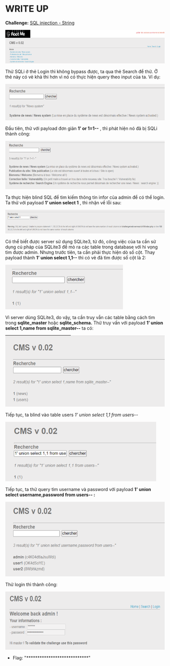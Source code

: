 # WRITE UP

**Challenge:** [SQL injection - String](https://www.root-me.org/en/Challenges/Web-Server/SQL-injection-String)

<img src="./media/image1.png" style="width:6.5in;height:1.10208in" alt="Graphical user interface Description automatically generated with low confidence" />

Thử SQLi ở thẻ Login thì không bypass được, ta qua thẻ Search để thử. Ở thẻ này có vẻ khả thi hơn vì nó có thực hiện query theo input của ta. Ví dụ:

<img src="./media/image2.png" style="width:6.5in;height:1.20278in" alt="Graphical user interface, text Description automatically generated with medium confidence" />

Đầu tiên, thử với payload đơn giản **1’ or 1=1--** , thì phát hiện nó đã bị SQLi thành công:

<img src="./media/image3.png" style="width:6.5in;height:1.59375in" alt="A picture containing text Description automatically generated" />

Ta thực hiện blind SQL để tìm kiếm thông tin infor của admin để có thể login. Ta thử với payload **1’ union select 1** , thì nhận về lỗi sau:

<img src="./media/image4.png" style="width:6.5in;height:0.78125in" />

Có thể biết được server sử dụng SQLite3, từ đó, công việc của ta cần sử dụng cú pháp của SQLite3 để mò ra các table trong database với hi vọng tìm được admin. Nhưng trước tiên, ta cần phải thực hiện dò số cột. Thay payload thành **1’ union select 1,1--** thì có vẻ đã tìm được số cột là 2:

<img src="./media/image5.png" style="width:3.87534in;height:1.46679in" alt="Graphical user interface, text, application Description automatically generated" />

Vì server dùng SQLite3, do vậy, ta cần truy vẫn các table bằng cách tìm trong **sqlite\_master** hoặc **sqlite\_schema.** Thử truy vấn với payload **1’ union select 1,name from sqlite\_master--** ta có:

<img src="./media/image6.png" style="width:5.75883in;height:2.3502in" alt="Graphical user interface, text, application, email Description automatically generated" />

Tiếp tục, ta blind vào table users *1' union select 1,1 from users--*

<img src="./media/image7.png" style="width:4.9671in;height:1.9585in" alt="Graphical user interface, text, application, email Description automatically generated" />

Tiếp tục, ta thử query tìm username và password với payload **1' union select username,password from users-- :**

<img src="./media/image8.png" style="width:5.93385in;height:2.45855in" alt="Graphical user interface, text, application, email Description automatically generated" />

Thử login thì thành công:

<img src="./media/image9.png" style="width:6.5in;height:1.92431in" alt="Graphical user interface, application Description automatically generated" />

- Flag: "****************************"
